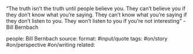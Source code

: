 “The truth isn’t the truth until people believe you. They can’t believe you if they don’t know what you’re saying. They can’t know what you’re saying if they don’t listen to you. They won’t listen to you if you’re not interesting” - Bill Bernbach




people: Bill Bernbach
source: 
format: #input/quote 
tags: #on/story #on/perspective #on/writing 
related: 
